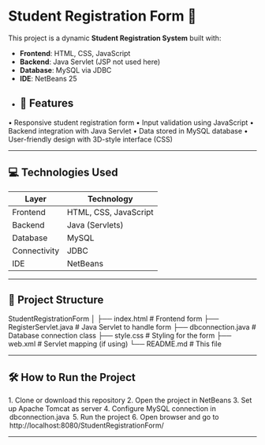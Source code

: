 # Student Registration Form 📝

This project is a dynamic **Student Registration System** built with:
- **Frontend**: HTML, CSS, JavaScript
- **Backend**: Java Servlet (JSP not used here)
- **Database**: MySQL via JDBC
- **IDE**: NetBeans 25
- ## 🚀 Features

•⁠  ⁠Responsive student registration form
•⁠  ⁠Input validation using JavaScript
•⁠  ⁠Backend integration with Java Servlet
•⁠  ⁠Data stored in MySQL database
•⁠  ⁠User-friendly design with 3D-style interface (CSS)

---

## 💻 Technologies Used

| Layer           | Technology           |
|----------------|----------------------|
| Frontend       | HTML, CSS, JavaScript |
| Backend        | Java (Servlets)       |
| Database       | MySQL                |
| Connectivity   | JDBC                 |
| IDE            | NetBeans             |

---

## 📂 Project Structure

StudentRegistrationForm │ ├── index.html                # Frontend form ├── RegisterServlet.java      # Java Servlet to handle form ├── dbconnection.java         # Database connection class ├── style.css                 # Styling for the form ├── web.xml                   # Servlet mapping (if using) └── README.md                 # This file

---

## 🛠️ How to Run the Project

1.⁠ ⁠Clone or download this repository
2.⁠ ⁠Open the project in NetBeans
3.⁠ ⁠Set up Apache Tomcat as server
4.⁠ ⁠Configure MySQL connection in ⁠ dbconnection.java ⁠
5.⁠ ⁠Run the project
6.⁠ ⁠Open browser and go to ⁠ http://localhost:8080/StudentRegistrationForm/ ⁠

---
